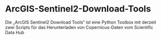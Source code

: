 # ArcGIS-Sentinel2-Download-Tools
Die „ArcGIS Sentinel2 Download Tools“ ist eine Python Toolbox mit derzeit zwei Scripts für das Herunterladen von Copernicus-Daten vom Scientific Data Hub 
